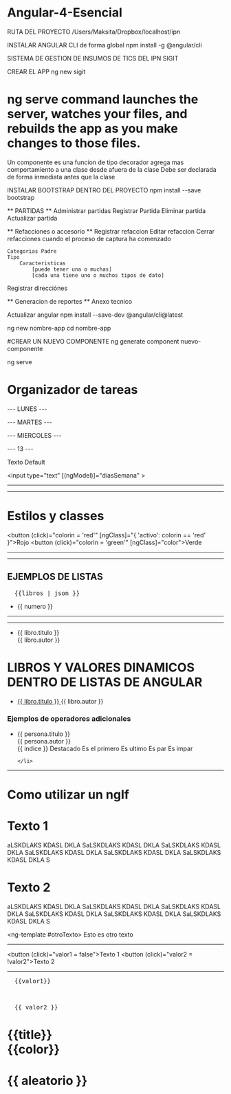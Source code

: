 # Angular-4-Esencial

RUTA DEL PROYECTO /Users/Maksita/Dropbox/localhost/ipn

INSTALAR ANGULAR CLI de forma global
npm install -g @angular/cli

SISTEMA DE GESTION DE INSUMOS DE TICS DEL IPN
SIGIT

CREAR EL APP 
ng new sigit

# ng serve command launches the server, watches your files, and rebuilds the app as you make changes to those files.


Un componente es una funcion de tipo decorador agrega mas comportamiento a una clase desde afuera de la clase 
Debe ser declarada de forma inmediata antes que la clase

INSTALAR BOOTSTRAP DENTRO DEL PROYECTO
npm install --save bootstrap



** PARTIDAS **
Administrar partidas
	Registrar Partida
	Eliminar partida
	Actualizar partida

** Refacciones o accesorio **
Registrar refaccion
Editar refaccion
Cerrar refacciones cuando el proceso de captura ha comenzado
	
	Categorias Padre 
	Tipo
		Caracteristicas 
			[puede tener una o muchas]
			[cada una tiene uno o muchos tipos de dato]


Registrar direcciónes

** Generacion de reportes **
Anexo tecnico


Actualizar angular 
npm install --save-dev @angular/cli@latest

ng new nombre-app
cd nombre-app

#CREAR UN NUEVO COMPONENTE
ng generate component nuevo-componente

ng serve



<h1>Organizador de tareas</h1>

<div [ngSwitch]="diasSemana">
  <p class="item" *ngSwitchCase="'lunes'">--- LUNES ---</p>
  <p class="item" *ngSwitchCase="'martes'">--- MARTES ---</p>
  <p class="item" *ngSwitchCase="'miercoles'">--- MIERCOLES ---</p>
  <p *ngSwitchCase="13">--- 13 ---</p>
  <p *ngSwitchDefault>Texto Default</p>
</div>

<input type="text" [(ngModel)]="diasSemana" >

<hr>
<hr>
<h1>Estilos y classes</h1>

<div class="cuadrado" [ngStyle]="{'background-color': colorin ? colorin: 'peru'}"></div>

<button (click)="colorin = 'red'" [ngClass]="{ 'activo': colorin == 'red' }">Rojo</button>
<button (click)="colorin = 'green'" [ngClass]="color">Verde</button>
<hr>
<hr>
<h2>EJEMPLOS DE LISTAS</h2>
<pre>
  {{libros | json }}
</pre>
<ul>
  <li *ngFor="let numero of numeros">{{ numero }}</li>
</ul>

<hr>
<hr>
<ul>
    <li *ngFor="let libro of libros">
        {{ libro.titulo }}<br>
        {{ libro.autor }}
    </li>
</ul>

<h1>LIBROS Y VALORES DINAMICOS DENTRO DE LISTAS DE ANGULAR</h1>
<ul>
    <li *ngFor="let libro of libros">
      <a href="http://google.com/#q={{ libro.autor }}" target="_blank">
        {{ libro.titulo }}
      </a>
      <a (click)="mostrarAutor(libro)">
        {{ libro.autor }}
      </a>
    </li>
</ul>
<h3>Ejemplos de operadores adicionales</h3>

<ul>    
    <li *ngFor="let persona of personas; index as indice; first as esPrimero; last as esUltimo; odd as esPar; even as esImpar">
        {{ persona.titulo }}<br>
        {{ persona.autor }} <br>
        {{ indice }}
        <span *ngIf="indice == 5" [ngStyle]="{'background-color': 'red', 'color':'white'}">
            Destacado
        </span>
        <span *ngIf="esPrimero" [ngStyle]="{'background-color': 'red', 'color':'white'}">
            Es el primero
        </span>
        <span *ngIf="esUltimo" [ngStyle]="{'background-color': 'red', 'color':'white'}">
            Es ultimo
        </span>
        <span *ngIf="esPar" [ngStyle]="{'background-color': 'blue', 'color':'white'}">
            Es par
        </span>
        <span *ngIf="esImpar" [ngStyle]="{'background-color': 'pink', 'color':'white'}">
            Es impar
        </span>
        
    </li>
</ul>

<hr>



<h1>Como utilizar un ngIf</h1>

<div class="contenedor">
  <div *ngIf="valor1">
    <h1>Texto 1</h1>
    <p>
      aLSKDLAKS KDASL DKLA SaLSKDLAKS KDASL DKLA SaLSKDLAKS KDASL DKLA SaLSKDLAKS KDASL DKLA SaLSKDLAKS KDASL DKLA SaLSKDLAKS KDASL DKLA S
    </p>
  </div>
</div>

<div class="contenedor">
  <div *ngIf="valor2; else otroTexto ">
    <h1>Texto 2</h1>
    <p>
      aLSKDLAKS KDASL DKLA SaLSKDLAKS KDASL DKLA SaLSKDLAKS KDASL DKLA SaLSKDLAKS KDASL DKLA SaLSKDLAKS KDASL DKLA SaLSKDLAKS KDASL DKLA S
    </p>
  </div>

  <ng-template #otroTexto>
    Esto es otro texto
  </ng-template>

</div>

<hr>

<button (click)="valor1 = false">Texto 1</button>
<button (click)="valor2 = !valor2">Texto 2</button>

<hr>

<pre>
  {{valor1}}
</pre>
<br>
<pre>
  {{ valor2 }}
</pre>

<h1 [ngStyle]="{'background-color':color}">
  {{title}}<br>
  {{color}}<br>
</h1>
<h1 [ngStyle]="{'background-color':colorHex()}">
  {{ aleatorio }}
</h1>

<app-colores> </app-colores>
<app-colores> </app-colores>